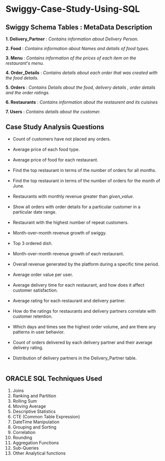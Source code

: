 # Swiggy-Case-Study-Using-SQL

## Swiggy Schema Tables : MetaData Description

<b>1. Delivery_Partner</b> :  <i>Contains information about Delivery Person.</i><br>

<b>2. Food</b> : <i>Contains information about Names and details of food types.</i><br>

<b>3. Menu</b> : <i>Contains information of the prices of each item on the restaurant's menu.</i><br>

<b>4. Order_Details</b> : <i>Contains details about each order that was created with the food details.</i><br> 

<b>5. Orders</b> : <i>Contains Details about the food, delivery details , order details and the order ratings.</i><br>

<b>6. Restaurants</b> : <i>Contains information about the restaurent and its cuisines</i><br>

<b>7. Users</b> : <i>Contains details about the customer.</i><br>

## Case Study Analysis Questions
<ul>
<li> Count of customers have not placed any orders. </li><br>
<li> Average price of each food type.  </li><br>
<li> Average price of food for each restaurant.  </li><br>
<li> Find the top restaurant in terms of the number of orders for all months.  </li><br>
<li> Find the top restaurant in terms of the number of orders for the month of June.  </li><br>
<li> Restaurants with monthly revenue greater than <i>given_value</i>.  </li><br>
<li> Show all orders with order details for a particular customer in a particular date range.  </li><br>
<li> Restaurant with the highest number of repeat customers.  </li><br>
<li> Month-over-month revenue growth of swiggy.  </li><br>
<li> Top 3 ordered dish.  </li><br>
<li> Month-over-month revenue growth of each restaurant.  </li><br>
<li> Overall revenue generated by the platform during a specific time period.  </li><br>
<li> Average order value per user.  </li><br>
<li> Average delivery time for each restaurant, and how does it affect customer satisfaction.  </li><br>
<li> Average rating for each restaurant and delivery partner.  </li><br>
<li> How do the ratings for restaurants and delivery partners correlate with customer retention.  </li><br>
<li> Which days and times see the highest order volume, and are there any patterns in user behavior.  </li><br>
<li> Count of orders delivered by each delivery partner and their average delivery rating.  </li><br>
<li> Distribution of delivery partners in the Delivery_Partner table. </li><br>
</ul>

## ORACLE SQL Techniques Used
1. Joins<br>
2. Ranking and Partition<br>
3. Rolling Sum<br>
4. Moving Average<br>
5. Descriptive Statistics<br>
6. CTE (Common Table Expression)<br>
7. DateTime Manipulation<br>
8. Grouping and Sorting<br>
9. Correlation<br>
10. Rounding<br>
11. Aggregation Functions<br>
12. Sub-Queries<br>
13. Other Analytical functions



